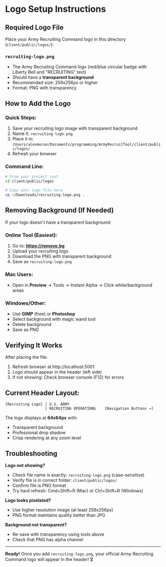# Logo Setup Instructions

## Required Logo File

Place your Army Recruiting Command logo in this directory (`client/public/logos/`):

### `recruiting-logo.png`

- The Army Recruiting Command logo (red/blue circular badge with Liberty Bell and "RECRUITING" text)
- Should have a **transparent background**
- Recommended size: 256x256px or higher
- Format: PNG with transparency

## How to Add the Logo

### Quick Steps:

1. Save your recruiting logo image with transparent background
2. Name it: `recruiting-logo.png`
3. Place it in: `/Users/alexmoran/Documents/programming/ArmyRecruitTool/client/public/logos/`
4. Refresh your browser

### Command Line:

```bash
# From your project root
cd client/public/logos

# Copy your logo file here
cp ~/Downloads/recruiting-logo.png .
```

## Removing Background (If Needed)

If your logo doesn't have a transparent background:

### Online Tool (Easiest):

1. Go to: **https://remove.bg**
2. Upload your recruiting logo
3. Download the PNG with transparent background
4. Save as `recruiting-logo.png`

### Mac Users:

- Open in **Preview** → Tools → Instant Alpha → Click white/background areas

### Windows/Other:

- Use **GIMP** (free) or **Photoshop**
- Select background with magic wand tool
- Delete background
- Save as PNG

## Verifying It Works

After placing the file:

1. Refresh browser at http://localhost:5001
2. Logo should appear in the header (left side)
3. If not showing: Check browser console (F12) for errors

## Current Header Layout:

```
[Recruiting Logo] | U.S. ARMY
                  | RECRUITING OPERATIONS    [Navigation Buttons →]
```

The logo displays at **64x64px** with:

- Transparent background
- Professional drop shadow
- Crisp rendering at any zoom level

## Troubleshooting

**Logo not showing?**

- Check file name is exactly: `recruiting-logo.png` (case-sensitive)
- Verify file is in correct folder: `client/public/logos/`
- Confirm file is PNG format
- Try hard refresh: Cmd+Shift+R (Mac) or Ctrl+Shift+R (Windows)

**Logo looks pixelated?**

- Use higher resolution image (at least 256x256px)
- PNG format maintains quality better than JPG

**Background not transparent?**

- Re-save with transparency using tools above
- Check that PNG has alpha channel

---

**Ready!** Once you add `recruiting-logo.png`, your official Army Recruiting Command logo will appear in the header! 🎖️
